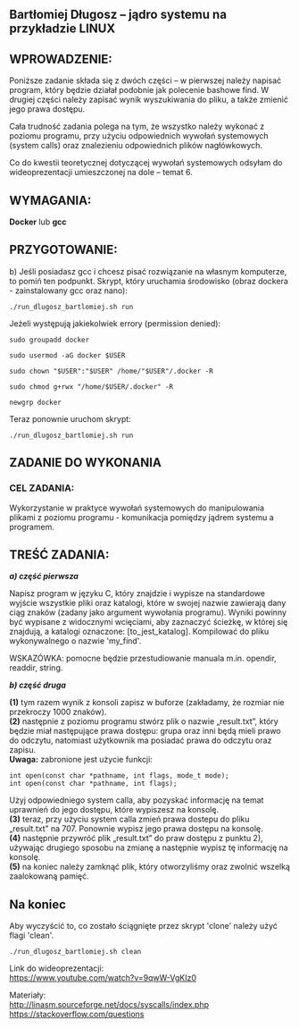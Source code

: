 ## Bartłomiej Długosz – jądro systemu na przykładzie LINUX


## WPROWADZENIE:
Poniższe zadanie składa się z dwóch części – w pierwszej należy napisać program, który będzie działał podobnie jak polecenie bashowe find. W drugiej części należy zapisać wynik wyszukiwania do pliku, a także zmienić jego prawa dostępu. 

Cała trudność zadania polega na tym, że wszystko należy wykonać z poziomu programu, przy użyciu odpowiednich wywołań systemowych (system calls) oraz znalezieniu odpowiednich plików nagłówkowych.

Co do kwestii teoretycznej dotyczącej wywołań systemowych odsyłam do wideoprezentacji umieszczonej na dole – temat 6.
## WYMAGANIA:
**Docker** lub **gcc**

## PRZYGOTOWANIE:
b) Jeśli posiadasz gcc i chcesz pisać rozwiązanie na własnym komputerze, to pomiń
ten podpunkt.
Skrypt, który uruchamia środowisko (obraz dockera - zainstalowany gcc oraz nano):

```
./run_dlugosz_bartlomiej.sh run
```

Jeżeli występują jakiekolwiek errory (permission denied):

```
sudo groupadd docker
```

```
sudo usermod -aG docker $USER
```

```
sudo chown "$USER":"$USER" /home/"$USER"/.docker -R
```
```
sudo chmod g+rwx "/home/$USER/.docker" -R
```
```
newgrp docker
```
Teraz ponownie uruchom skrypt:

```
./run_dlugosz_bartlomiej.sh run
```
## ZADANIE DO WYKONANIA 
### CEL ZADANIA:
Wykorzystanie w praktyce wywołań systemowych do manipulowania plikami z poziomu programu - komunikacja pomiędzy jądrem systemu a programem.

## TREŚĆ ZADANIA:
**_a) część pierwsza_**

Napisz program w języku C, który znajdzie i wypisze na standardowe wyjście
wszystkie pliki oraz katalogi, które w swojej nazwie zawierają 
dany ciąg znaków (zadany jako argument wywołania programu).
Wyniki powinny być wypisane z widocznymi wcięciami, aby zaznaczyć
ścieżkę, w której się znajdują, a katalogi oznaczone: [to_jest_katalog].
Kompilować do pliku wykonywalnego o nazwie 'my_find'.


WSKAZÓWKA: pomocne będzie przestudiowanie manuala m.in. opendir, readdir, string.

**_b) część druga_**

**(1)** tym razem wynik z konsoli zapisz w buforze (zakładamy, że rozmiar nie przekroczy 1000 znaków).  
**(2)** następnie z poziomu programu stwórz plik o nazwie „result.txt”, który będzie miał następujące prawa dostępu: grupa oraz inni będą mieli prawo do odczytu, natomiast użytkownik ma posiadać prawa do odczytu oraz zapisu.  
**Uwaga:** zabronione jest użycie funkcji:
```
int open(const char *pathname, int flags, mode_t mode);  
int open(const char *pathname, int flags);
```
Użyj odpowiedniego system calla, aby pozyskać informację na temat uprawnień do jego dostępu, które wypiszesz na konsolę.  
**(3)** teraz, przy użyciu system calla zmień prawa dostepu do pliku „result.txt” na 707. Ponownie wypisz jego prawa dostępu na konsolę.  
**(4)** następnie przywróć plik „result.txt” do praw dostępu z punktu 2), używając drugiego sposobu na zmianę a następnie wypisz tę informację na konsolę.  
**(5)** na koniec należy zamknąć plik, który otworzyliśmy oraz zwolnić wszelką zaalokowaną pamięć.  


## Na koniec  
Aby wyczyścić to, co zostało ściągnięte przez skrypt 'clone' należy użyć flagi 'clean'.
```
./run_dlugosz_bartlomiej.sh clean
```

Link do wideoprezentacji:  
https://www.youtube.com/watch?v=9qwW-VgKIz0


Materiały:  
http://linasm.sourceforge.net/docs/syscalls/index.php  
https://stackoverflow.com/questions
